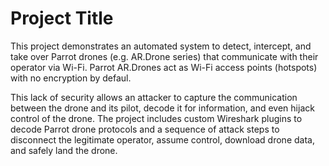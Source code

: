 # Project Title

This project demonstrates an automated system to detect, intercept, and take over Parrot drones (e.g. AR.Drone series) that communicate with their operator via Wi-Fi. Parrot AR.Drones act as Wi-Fi access points (hotspots) with no encryption by defaul.

This lack of security allows an attacker to capture the communication between the drone and its pilot, decode it for information, and even hijack control of the drone. The project includes custom Wireshark plugins to decode Parrot drone protocols and a sequence of attack steps to disconnect the legitimate operator, assume control, download drone data, and safely land the drone.
